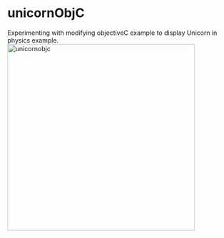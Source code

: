 # unicornObjC
Experimenting with modifying objectiveC example to display Unicorn in physics example. 
<img width="420" alt="unicornobjc" src="https://user-images.githubusercontent.com/20134338/49489202-d1218e00-f841-11e8-997b-a5d396361b08.png">
